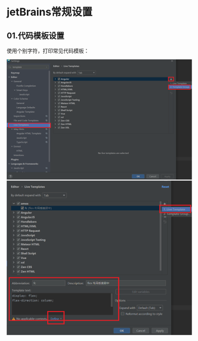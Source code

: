 # jetBrains常规设置

## 01.代码模板设置

使用个别字符，打印常见代码模板：

<img src="img/2.1.png" alt="fail" style="zoom:60%;" />

<img src="img/2.2.png" alt="fail" style="zoom:60%;" />